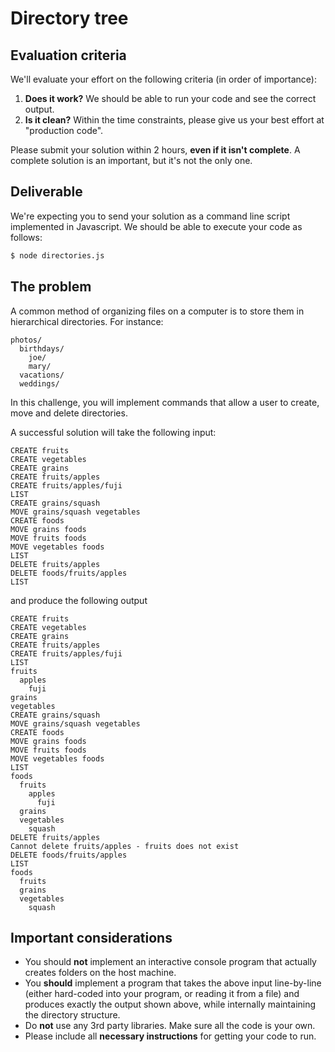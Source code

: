 # Directory tree

## Evaluation criteria
We'll evaluate your effort on the following criteria (in order of importance):
1. **Does it work?** We should be able to run your code and see the correct output.
2. **Is it clean?** Within the time constraints, please give us your best effort at "production code".

Please submit your solution within 2 hours, **even if it isn't complete**.  A complete solution is an important, but it's not the only one. 

## Deliverable
We're expecting you to send your solution as a command line script implemented in Javascript. We should be able to execute your code as follows:

```bash
$ node directories.js
```

## The problem

A common method of organizing files on a computer is to store them in hierarchical directories. For instance:

```
photos/
  birthdays/
    joe/
    mary/
  vacations/
  weddings/
```

In this challenge, you will implement commands that allow a user to create, move and delete directories.

A successful solution will take the following input:

```
CREATE fruits
CREATE vegetables
CREATE grains
CREATE fruits/apples
CREATE fruits/apples/fuji
LIST
CREATE grains/squash
MOVE grains/squash vegetables
CREATE foods
MOVE grains foods
MOVE fruits foods
MOVE vegetables foods
LIST
DELETE fruits/apples
DELETE foods/fruits/apples
LIST
```

and produce the following output

```
CREATE fruits
CREATE vegetables
CREATE grains
CREATE fruits/apples
CREATE fruits/apples/fuji
LIST
fruits
  apples
    fuji
grains
vegetables
CREATE grains/squash
MOVE grains/squash vegetables
CREATE foods
MOVE grains foods
MOVE fruits foods
MOVE vegetables foods
LIST
foods
  fruits
    apples
      fuji
  grains
  vegetables
    squash
DELETE fruits/apples
Cannot delete fruits/apples - fruits does not exist
DELETE foods/fruits/apples
LIST
foods
  fruits
  grains
  vegetables
    squash
```

## Important considerations
- You should **not** implement an interactive console program that actually
creates folders on the host machine.
- You **should** implement a program that takes the above input line-by-line (either hard-coded
into your program, or reading it from a file) and produces exactly the output
shown above, while internally maintaining the directory structure.
- Do **not** use any 3rd party libraries. Make sure all the code is your own.
- Please include all **necessary instructions** for getting your code to run.




